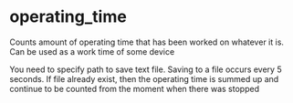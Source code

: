 # operating_time
Counts amount of operating time that has been worked on whatever it is. Can be used as a work time of some device

You need to specify path to save text file. Saving to a file occurs every 5 seconds. If file already exist, then the operating time is summed up and continue to be counted from the moment when there was stopped
